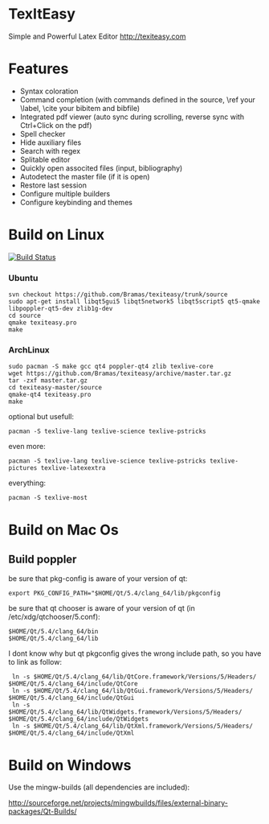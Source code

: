 TexItEasy
======

Simple and Powerful Latex Editor http://texiteasy.com

Features
========

- Syntax coloration
- Command completion (with commands defined in the source, \ref your \label, \cite your bibitem and bibfile)
- Integrated pdf viewer (auto sync during scrolling, reverse sync with Ctrl+Click on the pdf)
- Spell checker
- Hide auxiliary files
- Search with regex
- Splitable editor
- Quickly open associted files (input, bibliography)
- Autodetect the master file (if it is open)
- Restore last session
- Configure multiple builders
- Configure keybinding and themes

Build on Linux
==============

[![Build Status](https://travis-ci.org/Bramas/texiteasy.svg?branch=master)](https://travis-ci.org/Bramas/texiteasy)

### Ubuntu

    svn checkout https://github.com/Bramas/texiteasy/trunk/source
    sudo apt-get install libqt5gui5 libqt5network5 libqt5script5 qt5-qmake libpoppler-qt5-dev zlib1g-dev
    cd source
    qmake texiteasy.pro
    make

### ArchLinux

	sudo pacman -S make gcc qt4 poppler-qt4 zlib texlive-core
	wget https://github.com/Bramas/texiteasy/archive/master.tar.gz
	tar -zxf master.tar.gz
	cd texiteasy-master/source
	qmake-qt4 texiteasy.pro
	make

optional but usefull:

    pacman -S texlive-lang texlive-science texlive-pstricks

even more:

    pacman -S texlive-lang texlive-science texlive-pstricks texlive-pictures texlive-latexextra

everything:

    pacman -S texlive-most

Build on Mac Os
===============

Build poppler
-------------

be sure that pkg-config is aware of your version of qt:

	export PKG_CONFIG_PATH="$HOME/Qt/5.4/clang_64/lib/pkgconfig

be sure that qt chooser is aware of your version of qt (in /etc/xdg/qtchooser/5.conf):

	$HOME/Qt/5.4/clang_64/bin
	$HOME/Qt/5.4/clang_64/lib

I dont know why but qt pkgconfig gives the wrong include path, so you have to link as follow:

	 ln -s $HOME/Qt/5.4/clang_64/lib/QtCore.framework/Versions/5/Headers/ $HOME/Qt/5.4/clang_64/include/QtCore
	 ln -s $HOME/Qt/5.4/clang_64/lib/QtGui.framework/Versions/5/Headers/ $HOME/Qt/5.4/clang_64/include/QtGui
	 ln -s $HOME/Qt/5.4/clang_64/lib/QtWidgets.framework/Versions/5/Headers/ $HOME/Qt/5.4/clang_64/include/QtWidgets
	 ln -s $HOME/Qt/5.4/clang_64/lib/QtXml.framework/Versions/5/Headers/ $HOME/Qt/5.4/clang_64/include/QtXml



Build on Windows
================

Use the mingw-builds (all dependencies are included):

http://sourceforge.net/projects/mingwbuilds/files/external-binary-packages/Qt-Builds/
